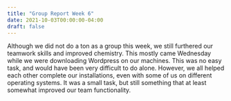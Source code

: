 ```yaml
---
title: "Group Report Week 6"
date: 2021-10-03T00:00:00-04:00
draft: false
---
```


Although we did not do a ton as a group this week, we still furthered our teamwork skills and improved chemistry. This mostly came Wednesday while we were downloading Wordpress on our machines. This was no easy task, and would have been very difficult to do alone. However, we all helped each other complete our installations, even with some of us on different operating systems. It was a small task, but still something that at least somewhat improved our team functionality.
